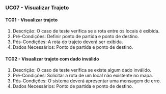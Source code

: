 ### UC07 - Visualizar Trajeto

#### TC01 - Visualizar trajeto
1. Descrição: O caso de teste verifica se a rota entre os locais é exibida.
2. Pré-Condições: Definir ponto de partida e ponto de destino.
3. Pós-Condições: A rota do trajeto deverá ser exibida.
4. Dados Necessários: Ponto de partida e ponto de destino.

#### TC02 - Visualizar trajeto com dado inválido
1. Descrição: O caso de teste verifica se existe algum dado inválido.
2. Pré-Condições: Solicitar a rota de um local não existente no mapa.
3. Pós-Condições: O sistema deverá apresentar uma mensagem de erro.
4. Dados Necessários: Ponto de partida e ponto de destino. 

